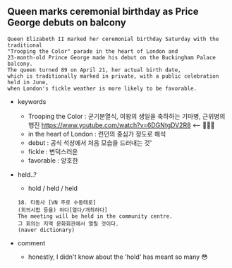 ## Queen marks ceremonial birthday as Price George debuts on balcony

```
Queen Elizabeth II marked her ceremonial birthday Saturday with the traditional
"Trooping the Color" parade in the heart of London and 
23-month-old Prince George made his debut on the Buckingham Palace balcony.
The queen turned 89 on April 21, her actual birth date, 
which is traditionally marked in private, with a public celebration held in June,
when London's fickle weather is more likely to be favorable.
```

* keywords
  - Trooping the Color : 군기분열식, 여왕의 생일을 축하하는 기마병, 근위병의 행진
    https://www.youtube.com/watch?v=6DGNtgDV2R8 <-- 💂🏻‍♀️
  - in the heart of London : 런던의 중심가 정도로 해석
  - debut : 공식 석상에서 처음 모습을 드러내는 것'
  - fickle : 변덕스러운
  - favorable : 양호한

* held..?
  - hold / held / held
  ```
  18. 타동사 [VN 주로 수동태로]
  (회의시합 등을) 하다[열다/개최하다]
  The meeting will be held in the community centre. 
  그 회의는 지역 문화회관에서 열릴 것이다. 
  (naver dictionary)
  ```
  
* comment
  - honestly, I didn't know about the 'hold' has meant so many 😳
